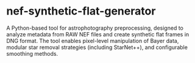 # nef-synthetic-flat-generator
A Python-based tool for astrophotography preprocessing, designed to analyze metadata from RAW NEF files and create synthetic flat frames in DNG format. The tool enables pixel-level manipulation of Bayer data, modular star removal strategies (including StarNet++), and configurable smoothing methods.

